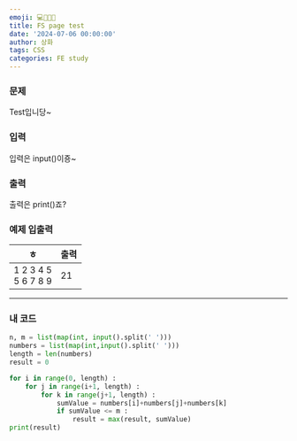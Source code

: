 ```yaml
---
emoji: 💻👨🏻‍💻
title: FS page test
date: '2024-07-06 00:00:00'
author: 상화
tags: CSS 
categories: FE study
---
```

### 문제

Test입니당~

### 입력

입력은 input()이죵~

### 출력

출력은 print()죠?

### 예제 입출력

| ㅎ | 출력 |
| - | - |
| 1 2 3 4 5 <br/> 5 6 7 8 9  | 21   |

---

### 내 코드

```python
n, m = list(map(int, input().split(' ')))
numbers = list(map(int,input().split(' ')))
length = len(numbers)
result = 0

for i in range(0, length) :
    for j in range(i+1, length) :
        for k in range(j+1, length) :
            sumValue = numbers[i]+numbers[j]+numbers[k]
            if sumValue <= m :
                result = max(result, sumValue)
print(result)
```